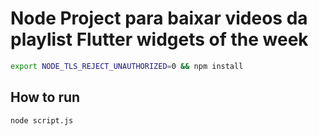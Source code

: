 # Node Project para baixar videos da playlist Flutter widgets of the week


```bash
export NODE_TLS_REJECT_UNAUTHORIZED=0 && npm install
```


## How to run

```bash
node script.js
```